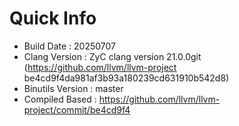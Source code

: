 # Quick Info
* Build Date : 20250707
* Clang Version : ZyC clang version 21.0.0git (https://github.com/llvm/llvm-project be4cd9f4da981af3b93a180239cd631910b542d8)
* Binutils Version : master
* Compiled Based : https://github.com/llvm/llvm-project/commit/be4cd9f4

